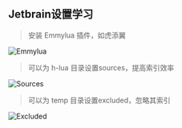 ## Jetbrain设置学习

> 安装 Emmylua 插件，如虎添翼

![Emmylua](https://github.com/hunzsig-docs/h-lua/raw/main/img/emmylua.png)

> 可以为 h-lua 目录设置sources，提高索引效率

![Sources](https://github.com/hunzsig-docs/h-lua/raw/main/img/jetbrain1.png)

> 可以为 temp 目录设置excluded，忽略其索引

![Excluded](https://github.com/hunzsig-docs/h-lua/raw/main/img/jetbrain2.png)
